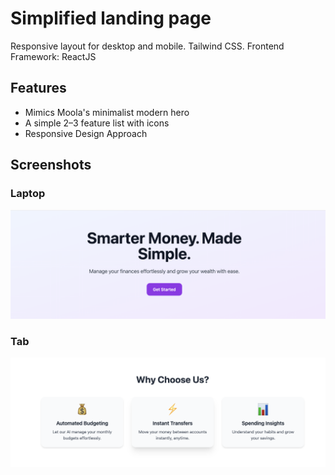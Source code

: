 # Simplified landing page

Responsive layout for desktop and mobile. Tailwind CSS. Frontend Framework: ReactJS 

## Features

- Mimics Moola's minimalist modern hero
- A simple 2–3 feature list with icons
- Responsive Design Approach

## Screenshots

### Laptop

![Laptop](screenshots/s1.png)

### Tab

![Tab](screenshots/s2.png)


